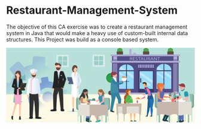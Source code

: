 # Restaurant-Management-System
The objective of this CA exercise was to create a restaurant management system in Java that would make a heavy use of custom-built internal data structures. This Project was build as a console based system.

<img src="IMG/Restaurant-Management-System-2.png" width="900">
